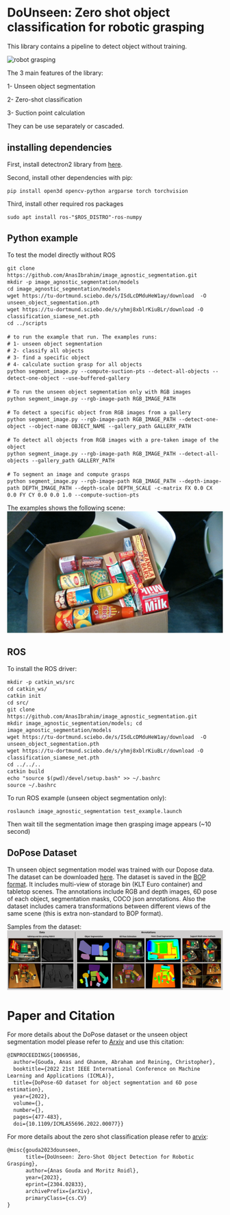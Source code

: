 # DoUnseen: Zero shot object classification for robotic grasping

This library contains a pipeline to detect object without training.

![robot grasping](images/grasping.gif)

The 3 main features of the library:

1- Unseen object segmentation

2- Zero-shot classification

3- Suction point calculation

They can be use separately or cascaded.

## installing dependencies
First, install detectron2 library from [here](https://detectron2.readthedocs.io/en/latest/tutorials/install.html).

Second, install other dependencies with pip:
```
pip install open3d opencv-python argparse torch torchvision
```

Third, install other required ros packages
```
sudo apt install ros-"$ROS_DISTRO"-ros-numpy
```
## Python example
To test the model directly without ROS
```
git clone https://github.com/AnasIbrahim/image_agnostic_segmentation.git
mkdir -p image_agnostic_segmentation/models
cd image_agnostic_segmentation/models
wget https://tu-dortmund.sciebo.de/s/ISdLcDMduHeW1ay/download  -O unseen_object_segmentation.pth
wget https://tu-dortmund.sciebo.de/s/yhmj8xblrKiuBLr/download -O classification_siamese_net.pth
cd ../scripts

# to run the example that run. The examples runs:
# 1- unseen object segmentation
# 2- classify all objects
# 3- find a specific object
# 4- calculate suction grasp for all objects
python segment_image.py --compute-suction-pts --detect-all-objects --detect-one-object --use-buffered-gallery

# To run the unseen object segmentation only with RGB images
python segment_image.py --rgb-image-path RGB_IMAGE_PATH

# To detect a specific object from RGB images from a gallery 
python segment_image.py --rgb-image-path RGB_IMAGE_PATH --detect-one-object --object-name OBJECT_NAME --gallery_path GALLERY_PATH

# To detect all objects from RGB images with a pre-taken image of the object
python segment_image.py --rgb-image-path RGB_IMAGE_PATH --detect-all-objects --gallery_path GALLERY_PATH

# To segment an image and compute grasps
python segment_image.py --rgb-image-path RGB_IMAGE_PATH --depth-image-path DEPTH_IMAGE_PATH --depth-scale DEPTH_SCALE -c-matrix FX 0.0 CX 0.0 FY CY 0.0 0.0 1.0 --compute-suction-pts
```

The examples shows the following scene:
![grasp computation](images/grasp.gif)

## ROS
To install the ROS driver:
```
mkdir -p catkin_ws/src
cd catkin_ws/
catkin init
cd src/
git clone https://github.com/AnasIbrahim/image_agnostic_segmentation.git
mkdir image_agnostic_segmentation/models; cd image_agnostic_segmentation/models
wget https://tu-dortmund.sciebo.de/s/ISdLcDMduHeW1ay/download  -O unseen_object_segmentation.pth
wget https://tu-dortmund.sciebo.de/s/yhmj8xblrKiuBLr/download -O classification_siamese_net.pth
cd ../../..
catkin build
echo "source $(pwd)/devel/setup.bash" >> ~/.bashrc
source ~/.bashrc
```
To run ROS example (unseen object segmentation only):
```
roslaunch image_agnostic_segmentation test_example.launch
```
Then wait till the segmentation image then grasping image appears (~10 second)


## DoPose Dataset
Th unseen object segmentation model was trained with our Dopose data.
The dataset can be downloaded [here](https://zenodo.org/record/6103779).
The dataset is saved in the [BOP format](https://github.com/thodan/bop_toolkit/blob/master/docs/bop_datasets_format.md).
It includes multi-view of storage bin (KLT Euro container) and tabletop scenes.
The annotations include RGB and depth images, 6D pose of each object, segmentation masks, COCO json annotations. Also the dataset includes camera transformations between different views of the same scene (this is extra non-standard to BOP format).

Samples from the dataset:
![DoPose dataset sample](images/DoPose.png)

# Paper and Citation
For more details about the DoPose dataset or the unseen object segmentation model please refer to [Arxiv](https://arxiv.org/abs/2204.13613) and use this citation:
```
@INPROCEEDINGS{10069586,
  author={Gouda, Anas and Ghanem, Abraham and Reining, Christopher},
  booktitle={2022 21st IEEE International Conference on Machine Learning and Applications (ICMLA)}, 
  title={DoPose-6D dataset for object segmentation and 6D pose estimation}, 
  year={2022},
  volume={},
  number={},
  pages={477-483},
  doi={10.1109/ICMLA55696.2022.00077}}

```

For more details about the zero shot classification please refer to [arvix](https://arxiv.org/abs/2304.02833):
```
@misc{gouda2023dounseen,
      title={DoUnseen: Zero-Shot Object Detection for Robotic Grasping}, 
      author={Anas Gouda and Moritz Roidl},
      year={2023},
      eprint={2304.02833},
      archivePrefix={arXiv},
      primaryClass={cs.CV}
}
```
